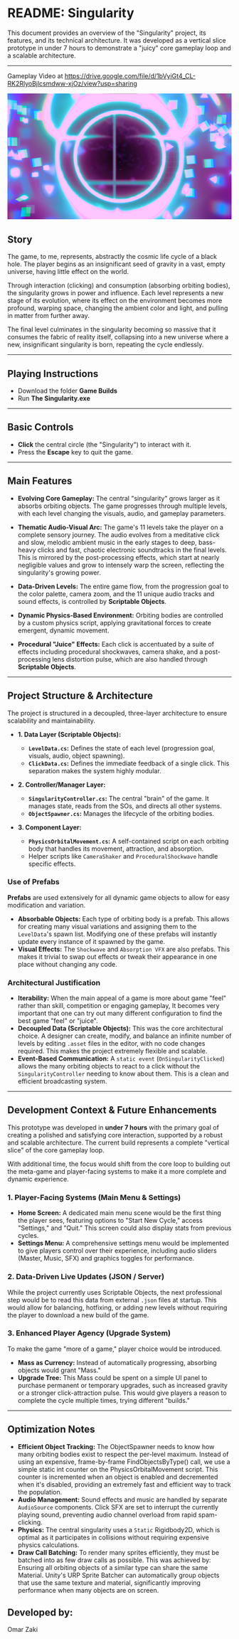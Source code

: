 # README: Singularity

This document provides an overview of the "Singularity" project, its features, and its technical architecture. It was developed as a vertical slice prototype in under 7 hours to demonstrate a "juicy" core gameplay loop and a scalable architecture.

---
Gameplay Video at https://drive.google.com/file/d/1bVyiGt4_CL-RK2RlyoBjlcsmdww-xjOz/view?usp=sharing

![alt text](https://github.com/omarbaghdady/The-Singularity/blob/main/Screenshots/6.The%20singularity.png)
## Story

The game, to me, represents, abstractly the cosmic life cycle of a black hole. The player begins as an insignificant seed of gravity in a vast, empty universe, having little effect on the world.

Through interaction (clicking) and consumption (absorbing orbiting bodies), the singularity grows in power and influence. Each level represents a new stage of its evolution, where its effect on the environment becomes more profound, warping space, changing the ambient color and light, and pulling in matter from further away.

The final level culminates in the singularity becoming so massive that it consumes the fabric of reality itself, collapsing into a new universe where a new, insignificant singularity is born, repeating the cycle endlessly.

---
## Playing Instructions

* Download the folder **Game Builds**
* Run **The Singularity.exe**

---
## Basic Controls

* **Click** the central circle (the "Singularity") to interact with it.
* Press the **Escape** key to quit the game.

---

## Main Features

* **Evolving Core Gameplay:** The central "singularity" grows larger as it absorbs orbiting objects. The game progresses through multiple levels, with each level changing the visuals, audio, and gameplay parameters.

* **Thematic Audio-Visual Arc:** The game's 11 levels take the player on a complete sensory journey. The audio evolves from a meditative click and slow, melodic ambient music in the early stages to deep, bass-heavy clicks and fast, chaotic electronic soundtracks in the final levels. This is mirrored by the post-processing effects, which start at nearly negligible values and grow to intensely warp the screen, reflecting the singularity's growing power.

* **Data-Driven Levels:** The entire game flow, from the progression goal to the color palette, camera zoom, and the 11 unique audio tracks and sound effects, is controlled by **Scriptable Objects**.

* **Dynamic Physics-Based Environment:** Orbiting bodies are controlled by a custom physics script, applying gravitational forces to create emergent, dynamic movement.

* **Procedural "Juice" Effects:** Each click is accentuated by a suite of effects including procedural shockwaves, camera shake, and a post-processing lens distortion pulse, which are also handled through **Scriptable Objects**.

---

## Project Structure & Architecture

The project is structured in a decoupled, three-layer architecture to ensure scalability and maintainability.

* **1. Data Layer (Scriptable Objects):**
    * **`LevelData.cs`:** Defines the state of each level (progression goal, visuals, audio, object spawning).
    * **`ClickData.cs`:** Defines the immediate feedback of a single click. This separation makes the system highly modular.

* **2. Controller/Manager Layer:**
    * **`SingularityController.cs`:** The central "brain" of the game. It manages state, reads from the SOs, and directs all other systems.
    * **`ObjectSpawner.cs`:** Manages the lifecycle of the orbiting bodies.

* **3. Component Layer:**
    * **`PhysicsOrbitalMovement.cs`:** A self-contained script on each orbiting body that handles its movement, attraction, and absorption.
    * Helper scripts like `CameraShaker` and `ProceduralShockwave` handle specific effects.

### Use of Prefabs

**Prefabs** are used extensively for all dynamic game objects to allow for easy modification and variation.
* **Absorbable Objects:** Each type of orbiting body is a prefab. This allows for creating many visual variations and assigning them to the `LevelData`'s spawn list. Modifying one of these prefabs will instantly update every instance of it spawned by the game.
* **Visual Effects:** The `Shockwave` and `Absorption VFX` are also prefabs. This makes it trivial to swap out effects or tweak their appearance in one place without changing any code.

### Architectural Justification
* **Iterability:** When the main appeal of a game is more about game "feel" rather than skill, competition or engaging gameplay, It becomes very important that one can try out many different configuration to find the best game "feel" or "juice".
* **Decoupled Data (Scriptable Objects):** This was the core architectural choice. A designer can create, modify, and balance an infinite number of levels by editing `.asset` files in the editor, with no code changes required. This makes the project extremely flexible and scalable.
* **Event-Based Communication:** A `static event` (`OnSingularityClicked`) allows the many orbiting objects to react to a click without the `SingularityController` needing to know about them. This is a clean and efficient broadcasting system.

---

## Development Context & Future Enhancements

This prototype was developed in **under 7 hours** with the primary goal of creating a polished and satisfying core interaction, supported by a robust and scalable architecture. The current build represents a complete "vertical slice" of the core gameplay loop.

With additional time, the focus would shift from the core loop to building out the meta-game and player-facing systems to make it a more complete and dynamic experience.

### 1. Player-Facing Systems (Main Menu & Settings)

* **Home Screen:** A dedicated main menu scene would be the first thing the player sees, featuring options to "Start New Cycle," access "Settings," and "Quit." This screen could also display stats from previous cycles.
* **Settings Menu:** A comprehensive settings menu would be implemented to give players control over their experience, including audio sliders (Master, Music, SFX) and graphics toggles for performance.

### 2. Data-Driven Live Updates (JSON / Server)

While the project currently uses Scriptable Objects, the next professional step would be to read this data from external `.json` files at startup. This would allow for balancing, hotfixing, or adding new levels without requiring the player to download a new build of the game.

### 3. Enhanced Player Agency (Upgrade System)

To make the game "more of a game," player choice would be introduced.
* **Mass as Currency:** Instead of automatically progressing, absorbing objects would grant "Mass."
* **Upgrade Tree:** This Mass could be spent on a simple UI panel to purchase permanent or temporary upgrades, such as increased gravity or a stronger click-attraction pulse. This would give players a reason to complete the cycle multiple times, trying different "builds."

---

## Optimization Notes

* **Efficient Object Tracking:** The ObjectSpawner needs to know how many orbiting bodies exist to respect the per-level maximum. Instead of using an expensive, frame-by-frame FindObjectsByType() call, we use a simple static int counter on the PhysicsOrbitalMovement script. This counter is incremented when an object is enabled and decremented when it's disabled, providing an extremely fast and efficient way to track the population.
* **Audio Management:** Sound effects and music are handled by separate `AudioSource` components. Click SFX are set to interrupt the currently playing sound, preventing audio channel overload from rapid spam-clicking.
* **Physics:** The central singularity uses a `Static` Rigidbody2D, which is optimal as it participates in collisions without requiring expensive physics calculations.
* **Draw Call Batching:** To render many sprites efficiently, they must be batched into as few draw calls as possible. This was achieved by: Ensuring all orbiting objects of a similar type can share the same Material. Unity's URP Sprite Batcher can automatically group objects that use the same texture and material, significantly improving performance when many objects are on screen.


## Developed by:
Omar Zaki
